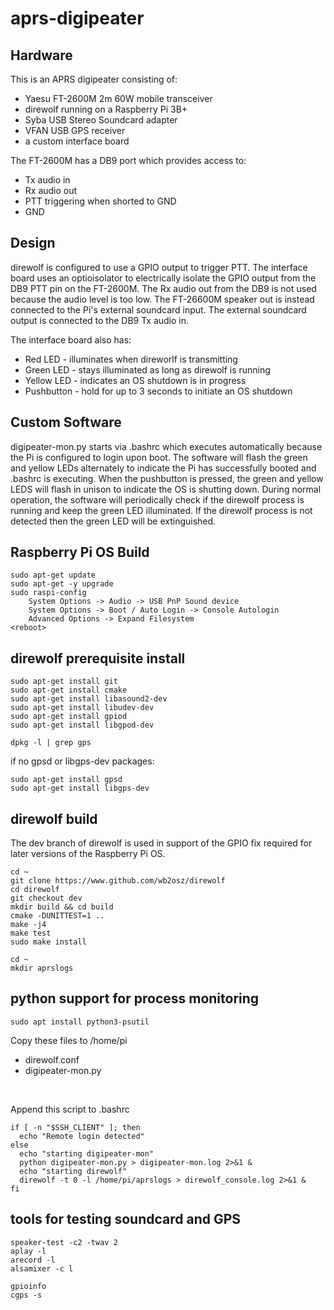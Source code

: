 # aprs-digipeater

## Hardware
This is an APRS digipeater consisting of:
- Yaesu FT-2600M 2m 60W mobile transceiver
- direwolf running on a Raspberry Pi 3B+
- Syba USB Stereo Soundcard adapter
- VFAN USB GPS receiver
- a custom interface board

The FT-2600M has a DB9 port which provides access to:
- Tx audio in
- Rx audio out
- PTT triggering when shorted to GND
- GND

## Design
direwolf is configured to use a GPIO output to trigger PTT. The interface board uses an optioisolator to electrically isolate the GPIO output from the DB9 PTT pin on the FT-2600M.  The Rx audio out from the DB9 is not used because the audio level is too low.  The FT-26600M speaker out is instead connected to the Pi's external soundcard input.  The external soundcard output is connected to the DB9 Tx audio in.

The interface board also has:
- Red LED - illuminates when direworlf is transmitting
- Green LED - stays illuminated as long as direwolf is running
- Yellow LED - indicates an OS shutdown is in progress
- Pushbutton - hold for up to 3 seconds to initiate an OS shutdown

## Custom Software
digipeater-mon.py starts via .bashrc which executes automatically because the Pi is configured to login upon boot.  The software will flash the green and yellow LEDs alternately to indicate the Pi has successfully booted and .bashrc is executing.  When the pushbutton is pressed, the green and yellow LEDS will flash in unison to indicate the OS is shutting down.  During normal operation, the software will periodically check if the direwolf process is running and keep the green LED illuminated. If the direwolf process is not detected then the green LED will be extinguished.

## Raspberry Pi OS Build
```
sudo apt-get update
sudo apt-get -y upgrade
sudo raspi-config
    System Options -> Audio -> USB PnP Sound device
    System Options -> Boot / Auto Login -> Console Autologin
    Advanced Options -> Expand Filesystem
<reboot>
```

## direwolf prerequisite install
```
sudo apt-get install git
sudo apt-get install cmake
sudo apt-get install libasound2-dev
sudo apt-get install libudev-dev
sudo apt-get install gpiod
sudo apt-get install libgpod-dev

dpkg -l | grep gps
```
if no gpsd or libgps-dev packages:
```
sudo apt-get install gpsd
sudo apt-get install libgps-dev
```

## direwolf build
The dev branch of direwolf is used in support of the GPIO fix required for later versions of the Raspberry Pi OS.
```
cd ~
git clone https://www.github.com/wb2osz/direwolf
cd direwolf
git checkout dev
mkdir build && cd build
cmake -DUNITTEST=1 ..
make -j4
make test
sudo make install

cd ~
mkdir aprslogs
```


## python support for process monitoring
```
sudo apt install python3-psutil
```
Copy these files to /home/pi
- direwolf.conf
- digipeater-mon.py
<br>

Append this script to .bashrc
```
if [ -n "$SSH_CLIENT" ]; then
  echo "Remote login detected"
else
  echo "starting digipeater-mon"
  python digipeater-mon.py > digipeater-mon.log 2>&1 &
  echo "starting direwolf"
  direwolf -t 0 -l /home/pi/aprslogs > direwolf_console.log 2>&1 &
fi
```

## tools for testing soundcard and GPS
```
speaker-test -c2 -twav 2
aplay -l
arecord -l
alsamixer -c l

gpioinfo
cgps -s
```



